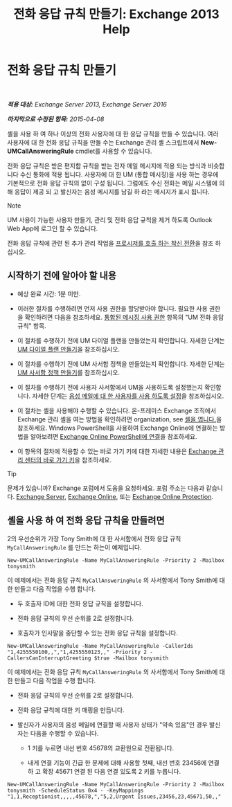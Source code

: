 ﻿---
title: '전화 응답 규칙 만들기: Exchange 2013 Help'
TOCTitle: 전화 응답 규칙 만들기
ms:assetid: 0976f8f2-3449-44f1-b0d1-20c91622e827
ms:mtpsurl: https://technet.microsoft.com/ko-kr/library/JJ898495(v=EXCHG.150)
ms:contentKeyID: 51407664
ms.date: 05/22/2018
mtps_version: v=EXCHG.150
ms.translationtype: MT
---

# 전화 응답 규칙 만들기

 

_**적용 대상:** Exchange Server 2013, Exchange Server 2016_

_**마지막으로 수정된 항목:** 2015-04-08_

셸을 사용 하 여 하나 이상의 전화 사용자에 대 한 응답 규칙을 만들 수 있습니다. 여러 사용자에 대 한 전화 응답 규칙을 만들 수는 Exchange 관리 셸 스크립트에서 **New-UMCallAnsweringRule** cmdlet를 사용할 수 있습니다.

전화 응답 규칙은 받은 편지함 규칙을 받는 전자 메일 메시지에 적용 되는 방식과 비슷합니다 수신 통화에 적용 됩니다. 사용자에 대 한 UM (통합 메시징)을 사용 하는 경우에 기본적으로 전화 응답 규칙의 없이 구성 됩니다. 그럼에도 수신 전화는 메일 시스템에 의해 응답이 제공 되 고 발신자는 음성 메시지를 남길 하 라는 메시지가 표시 됩니다.


> [!NOTE]
> UM 사용이 가능한 사용자 만들기, 관리 및 전화 응답 규칙을 제거 하도록 Outlook Web App에 로그인 할 수 있습니다.



전화 응답 규칙에 관련 된 추가 관리 작업을 [프로시저를 호출 하는 착신 전환](forwarding-calls-procedures-exchange-2013-help.md)을 참조 하십시오.

## 시작하기 전에 알아야 할 내용

  - 예상 완료 시간: 1분 미만.

  - 이러한 절차를 수행하려면 먼저 사용 권한을 할당받아야 합니다. 필요한 사용 권한을 확인하려면 다음을 참조하세요. [통합된 메시징 사용 권한](unified-messaging-permissions-exchange-2013-help.md) 항목의 "UM 전화 응답 규칙" 항목.

  - 이 절차를 수행하기 전에 UM 다이얼 플랜을 만들었는지 확인합니다. 자세한 단계는 [UM 다이얼 플랜 만들기](create-a-um-dial-plan-exchange-2013-help.md)을 참조하십시오.

  - 이 절차를 수행하기 전에 UM 사서함 정책을 만들었는지 확인합니다. 자세한 단계는 [UM 사서함 정책 만들기](create-a-um-mailbox-policy-exchange-2013-help.md)를 참조하십시오.

  - 이 절차를 수행하기 전에 사용자 사서함에서 UM을 사용하도록 설정했는지 확인합니다. 자세한 단계는 [음성 메일에 대 한 사용자를 사용 하도록 설정](enable-a-user-for-voice-mail-exchange-2013-help.md)을 참조하십시오.

  - 이 절차는 셸을 사용해야 수행할 수 있습니다. 온-프레미스 Exchange 조직에서 Exchange 관리 셸을 여는 방법을 확인하려면 organization, see [셸을 엽니다.](https://technet.microsoft.com/ko-kr/library/dd638134\(v=exchg.150\))을 참조하세요. Windows PowerShell을 사용하여 Exchange Online에 연결하는 방법을 알아보려면 [Exchange Online PowerShell에 연결](https://go.microsoft.com/fwlink/p/?linkid=396554)을 참조하세요.

  - 이 항목의 절차에 적용할 수 있는 바로 가기 키에 대한 자세한 내용은 [Exchange 관리 센터의 바로 가기 키](keyboard-shortcuts-in-the-exchange-admin-center-exchange-online-protection-help.md)을 참조하세요.


> [!TIP]
> 문제가 있습니까? Exchange 포럼에서 도움을 요청하세요. 포럼 주소는 다음과 같습니다. <A href="https://go.microsoft.com/fwlink/p/?linkid=60612">Exchange Server</A>, <A href="https://go.microsoft.com/fwlink/p/?linkid=267542">Exchange Online</A>, 또는 <A href="https://go.microsoft.com/fwlink/p/?linkid=285351">Exchange Online Protection</A>.



## 셸을 사용 하 여 전화 응답 규칙을 만들려면

2의 우선순위가 가장 Tony Smith에 대 한 사서함에서 전화 응답 규칙 `MyCallAnsweringRule` 를 만드는 하는이 예제입니다.

    New-UMCallAnsweringRule -Name MyCallAnsweringRule -Priority 2 -Mailbox tonysmith

이 예제에서는 전화 응답 규칙 `MyCallAnsweringRule` 의 사서함에서 Tony Smith에 대 한 만들고 다음 작업을 수행 합니다.

  - 두 호출자 ID에 대한 전화 응답 규칙을 설정합니다.

  - 전화 응답 규칙의 우선 순위를 2로 설정합니다.

  - 호출자가 인사말을 중단할 수 있는 전화 응답 규칙을 설정합니다.

<!-- end list -->

    New-UMCallAnsweringRule -Name MyCallAnsweringRule -CallerIds "1,4255550100,,","1,4255550123,," -Priority 2 -CallersCanInterruptGreeting $true -Mailbox tonysmith

이 예제에서는 전화 응답 규칙 `MyCallAnsweringRule` 의 사서함에서 Tony Smith에 대 한 만들고 다음 작업을 수행 합니다.

  -  전화 응답 규칙의 우선 순위를 2로 설정합니다.

  -  전화 응답 규칙에 대한 키 매핑을 만듭니다.

  -  발신자가 사용자의 음성 메일에 연결할 때 사용자 상태가 "약속 있음"인 경우 발신자는 다음을 수행할 수 있습니다.
    
      - 1 키를 누르면 내선 번호 45678의 교환원으로 전환됩니다.
    
      - 내게 연결 기능이 긴급 한 문제에 대해 사용할 첫째, 내선 번호 23456에 연결 하 고 확장 45671 연결 된 다음 연결 있도록 2 키를 누릅니다.

<!-- end list -->

    New-UMCallAnsweringRule -Name MyCallAnsweringRule -Priority 2 -Mailbox tonysmith -ScheduleStatus 0x4 - -KeyMappings "1,1,Receptionist,,,,,45678,","5,2,Urgent Issues,23456,23,45671,50,,"

